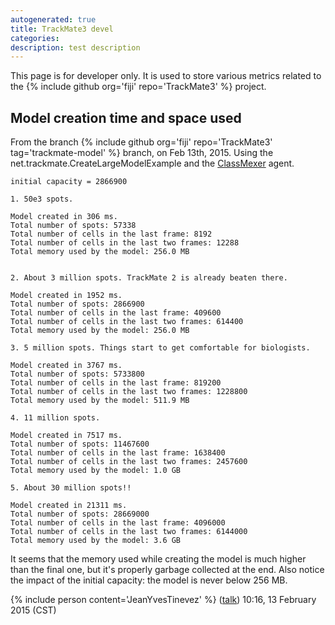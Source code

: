 ```yaml
---
autogenerated: true
title: TrackMate3 devel
categories: 
description: test description
---
```


This page is for developer only. It is used to store various metrics related to the {% include github org='fiji' repo='TrackMate3' %} project.

Model creation time and space used
----------------------------------

From the branch {% include github org='fiji' repo='TrackMate3' tag='trackmate-model' %} branch, on Feb 13th, 2015. Using the net.trackmate.CreateLargeModelExample and the [ClassMexer](http://www.javamex.com/classmexer/) agent.


    initial capacity = 2866900 

    1. 50e3 spots.

    Model created in 306 ms.
    Total number of spots: 57338
    Total number of cells in the last frame: 8192
    Total number of cells in the last two frames: 12288
    Total memory used by the model: 256.0 MB


    2. About 3 million spots. TrackMate 2 is already beaten there.

    Model created in 1952 ms.
    Total number of spots: 2866900
    Total number of cells in the last frame: 409600
    Total number of cells in the last two frames: 614400
    Total memory used by the model: 256.0 MB

    3. 5 million spots. Things start to get comfortable for biologists.

    Model created in 3767 ms.
    Total number of spots: 5733800
    Total number of cells in the last frame: 819200
    Total number of cells in the last two frames: 1228800
    Total memory used by the model: 511.9 MB

    4. 11 million spots.

    Model created in 7517 ms.
    Total number of spots: 11467600
    Total number of cells in the last frame: 1638400
    Total number of cells in the last two frames: 2457600
    Total memory used by the model: 1.0 GB

    5. About 30 million spots!!

    Model created in 21311 ms.
    Total number of spots: 28669000
    Total number of cells in the last frame: 4096000
    Total number of cells in the last two frames: 6144000
    Total memory used by the model: 3.6 GB

It seems that the memory used while creating the model is much higher than the final one, but it's properly garbage collected at the end. Also notice the impact of the initial capacity: the model is never below 256 MB.

{% include person content='JeanYvesTinevez' %} ([talk](User_talk_JeanYvesTinevez)) 10:16, 13 February 2015 (CST)
